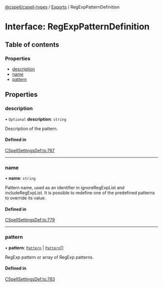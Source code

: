 [@cspell/cspell-types](../README.md) / [Exports](../modules.md) / RegExpPatternDefinition

# Interface: RegExpPatternDefinition

## Table of contents

### Properties

- [description](RegExpPatternDefinition.md#description)
- [name](RegExpPatternDefinition.md#name)
- [pattern](RegExpPatternDefinition.md#pattern)

## Properties

### description

• `Optional` **description**: `string`

Description of the pattern.

#### Defined in

[CSpellSettingsDef.ts:787](https://github.com/streetsidesoftware/cspell/blob/1d86b22/packages/cspell-types/src/CSpellSettingsDef.ts#L787)

___

### name

• **name**: `string`

Pattern name, used as an identifier in ignoreRegExpList and includeRegExpList.
It is possible to redefine one of the predefined patterns to override its value.

#### Defined in

[CSpellSettingsDef.ts:779](https://github.com/streetsidesoftware/cspell/blob/1d86b22/packages/cspell-types/src/CSpellSettingsDef.ts#L779)

___

### pattern

• **pattern**: [`Pattern`](../modules.md#pattern) \| [`Pattern`](../modules.md#pattern)[]

RegExp pattern or array of RegExp patterns.

#### Defined in

[CSpellSettingsDef.ts:783](https://github.com/streetsidesoftware/cspell/blob/1d86b22/packages/cspell-types/src/CSpellSettingsDef.ts#L783)
